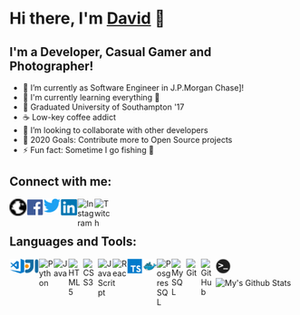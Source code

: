 # Hi there, I'm [David](https://davidvu.co.uk) 👋

## I'm a Developer, Casual Gamer and Photographer!
- 🔭 I’m currently as Software Engineer in J.P.Morgan Chase]!
- 📖 I'm currently learning everything 🤣
- 🏫 Graduated University of Southampton '17
- ☕ Low-key coffee addict
- 👯 I’m looking to collaborate with other developers
- 🥅 2020 Goals: Contribute more to Open Source projects
- ⚡ Fun fact: Sometime I go fishing 🎣

## Connect with me:

[<img align="left" alt="davidvu.co.uk" width="30px" src="https://raw.githubusercontent.com/iconic/open-iconic/master/svg/globe.svg" />](https://davidvu.co.uk)
[<img align="left" alt="Facebook" width="30px" src="https://raw.githubusercontent.com/DavidVu96/devicon/master/icons/facebook/facebook-plain.svg" />](https://www.facebook.com/vdnhnguyen)
[<img align="left" alt="Twitter" width="30px" src="https://raw.githubusercontent.com/DavidVu96/devicon/master/icons/twitter/twitter-original.svg" />](https://twitter.com/Vdnhnguyen)
[<img align="left" alt="LinkedIn" width="30px" src="https://raw.githubusercontent.com/DavidVu96/devicon/master/icons/linkedin/linkedin-original.svg" />](https://www.linkedin.com/in/david-vu-a8489692/)
[<img align="left" alt="Instagram" width="30px" src="https://cdn.jsdelivr.net/npm/simple-icons@v3/icons/instagram.svg" />](https://www.instagram.com/vdnhnguyen/)
[<img align="left" alt="Twitch" width="30px" src="https://cdn.jsdelivr.net/npm/simple-icons@3.4.0/icons/twitch.svg" />](https://www.twitch.tv/extrawasaby)

<br />
<br />


## Languages and Tools:

<img align="left" alt="Visual Studio Code" width="26px" src="https://raw.githubusercontent.com/github/explore/80688e429a7d4ef2fca1e82350fe8e3517d3494d/topics/visual-studio-code/visual-studio-code.png" />
<img align="left" alt="IntelliJ" width="26px" src="https://raw.githubusercontent.com/DavidVu96/devicon/master/icons/intellij/intellij-original.svg" />
<img align="left" alt="Python" width="26px" src="https://raw.githubusercontent.com/DavidVu96/devicon/master/icons/python/python-original.svg" />
<img align="left" alt="Java" width="26px" src="https://raw.githubusercontent.com/DavidVu96/devicon/master/icons/java/java-original.svg" />
<img align="left" alt="HTML5" width="26px" src="https://raw.githubusercontent.com/DavidVu96/devicon/master/icons/html5/html5-original.svg" />
<img align="left" alt="CSS3" width="26px" src="https://raw.githubusercontent.com/DavidVu96/devicon/master/icons/css3/css3-original.svg" />
<img align="left" alt="JavaScript" width="26px" src="https://raw.githubusercontent.com/DavidVu96/devicon/master/icons/javascript/javascript-original.svg" />
<img align="left" alt="React" width="26px" src="https://raw.githubusercontent.com/DavidVu96/devicon/master/icons/react/react-original.svg" />
<img align="left" alt="TypeScript" width="26px" src="https://raw.githubusercontent.com/DavidVu96/devicon/master/icons/typescript/typescript-original.svg" />
<img align="left" alt="Docker" width="26px" src="https://raw.githubusercontent.com/DavidVu96/devicon/master/icons/docker/docker-original.svg" />
<img align="left" alt="PosgresSQL" width="26px" src="https://raw.githubusercontent.com/DavidVu96/devicon/master/icons/postgresql/postgresql-original.svg" />
<img align="left" alt="MySQL" width="26px" src="https://raw.githubusercontent.com/DavidVu96/devicon/master/icons/mysql/mysql-original.svg" />
<img align="left" alt="Git" width="26px" src="https://raw.githubusercontent.com/DavidVu96/devicon/master/icons/git/git-original.svg" />
<img align="left" alt="GitHub" width="26px" src="https://raw.githubusercontent.com/DavidVu96/devicon/master/icons/github/github-original.svg" />
<img align="left" alt="HTML5" width="26px" src="https://raw.githubusercontent.com/github/explore/80688e429a7d4ef2fca1e82350fe8e3517d3494d/topics/terminal/terminal.png" />

<br />
<br />
<img align="left" alt="My's Github Stats" src="https://github-readme-stats.vercel.app/api?username=DavidVu96&show_icons=true&hide_border=true" />
